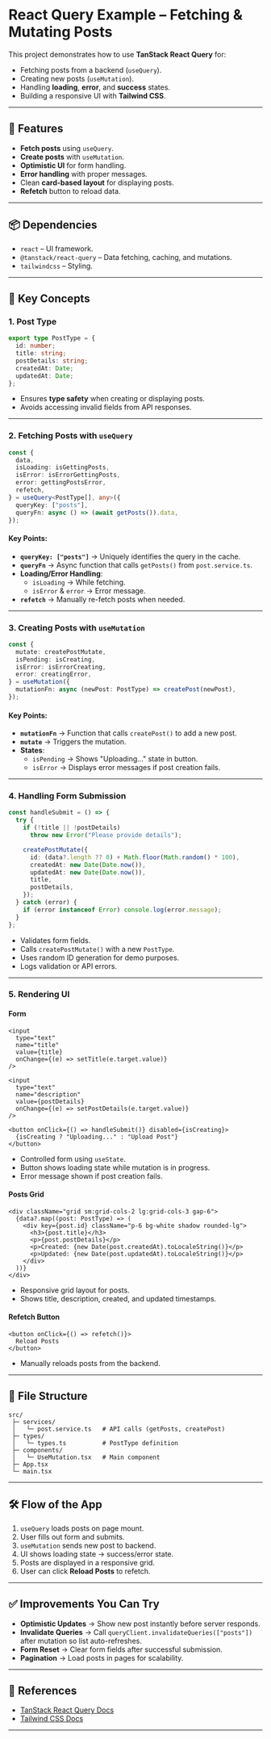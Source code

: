 # React Query Example – Fetching & Mutating Posts

This project demonstrates how to use **TanStack React Query** for:

- Fetching posts from a backend (`useQuery`).
- Creating new posts (`useMutation`).
- Handling **loading**, **error**, and **success** states.
- Building a responsive UI with **Tailwind CSS**.

---

## 🚀 Features
- **Fetch posts** using `useQuery`.
- **Create posts** with `useMutation`.
- **Optimistic UI** for form handling.
- **Error handling** with proper messages.
- Clean **card-based layout** for displaying posts.
- **Refetch** button to reload data.

---

## 📦 Dependencies
- `react` – UI framework.
- `@tanstack/react-query` – Data fetching, caching, and mutations.
- `tailwindcss` – Styling.

---

## 🔑 Key Concepts

### 1. Post Type
```ts
export type PostType = {
  id: number;
  title: string;
  postDetails: string;
  createdAt: Date;
  updatedAt: Date;
};
```
- Ensures **type safety** when creating or displaying posts.
- Avoids accessing invalid fields from API responses.

---

### 2. Fetching Posts with `useQuery`
```ts
const {
  data,
  isLoading: isGettingPosts,
  isError: isErrorGettingPosts,
  error: gettingPostsError,
  refetch,
} = useQuery<PostType[], any>({
  queryKey: ["posts"],
  queryFn: async () => (await getPosts()).data,
});
```

#### Key Points:
- **`queryKey: ["posts"]`** → Uniquely identifies the query in the cache.
- **`queryFn`** → Async function that calls `getPosts()` from `post.service.ts`.
- **Loading/Error Handling**:
  - `isLoading` → While fetching.
  - `isError` & `error` → Error message.
- **`refetch`** → Manually re-fetch posts when needed.

---

### 3. Creating Posts with `useMutation`
```ts
const {
  mutate: createPostMutate,
  isPending: isCreating,
  isError: isErrorCreating,
  error: creatingError,
} = useMutation({
  mutationFn: async (newPost: PostType) => createPost(newPost),
});
```

#### Key Points:
- **`mutationFn`** → Function that calls `createPost()` to add a new post.
- **`mutate`** → Triggers the mutation.
- **States**:
  - `isPending` → Shows "Uploading..." state in button.
  - `isError` → Displays error messages if post creation fails.

---

### 4. Handling Form Submission
```ts
const handleSubmit = () => {
  try {
    if (!title || !postDetails)
      throw new Error("Please provide details");

    createPostMutate({
      id: (data?.length ?? 0) + Math.floor(Math.random() * 100),
      createdAt: new Date(Date.now()),
      updatedAt: new Date(Date.now()),
      title,
      postDetails,
    });
  } catch (error) {
    if (error instanceof Error) console.log(error.message);
  }
};
```

- Validates form fields.
- Calls `createPostMutate()` with a new `PostType`.
- Uses random ID generation for demo purposes.
- Logs validation or API errors.

---

### 5. Rendering UI

#### Form
```tsx
<input
  type="text"
  name="title"
  value={title}
  onChange={(e) => setTitle(e.target.value)}
/>

<input
  type="text"
  name="description"
  value={postDetails}
  onChange={(e) => setPostDetails(e.target.value)}
/>

<button onClick={() => handleSubmit()} disabled={isCreating}>
  {isCreating ? "Uploading..." : "Upload Post"}
</button>
```
- Controlled form using `useState`.
- Button shows loading state while mutation is in progress.
- Error message shown if post creation fails.

#### Posts Grid
```tsx
<div className="grid sm:grid-cols-2 lg:grid-cols-3 gap-6">
  {data?.map((post: PostType) => (
    <div key={post.id} className="p-6 bg-white shadow rounded-lg">
      <h3>{post.title}</h3>
      <p>{post.postDetails}</p>
      <p>Created: {new Date(post.createdAt).toLocaleString()}</p>
      <p>Updated: {new Date(post.updatedAt).toLocaleString()}</p>
    </div>
  ))}
</div>
```
- Responsive grid layout for posts.
- Shows title, description, created, and updated timestamps.

#### Refetch Button
```tsx
<button onClick={() => refetch()}>
  Reload Posts
</button>
```
- Manually reloads posts from the backend.

---

## 📂 File Structure
```
src/
 ├─ services/
 │   └─ post.service.ts   # API calls (getPosts, createPost)
 ├─ types/
 │   └─ types.ts          # PostType definition
 ├─ components/
 │   └─ UseMutation.tsx   # Main component
 ├─ App.tsx
 └─ main.tsx
```

---

## 🛠️ Flow of the App
1. `useQuery` loads posts on page mount.
2. User fills out form and submits.
3. `useMutation` sends new post to backend.
4. UI shows loading state → success/error state.
5. Posts are displayed in a responsive grid.
6. User can click **Reload Posts** to refetch.

---

## ✅ Improvements You Can Try
- **Optimistic Updates** → Show new post instantly before server responds.
- **Invalidate Queries** → Call `queryClient.invalidateQueries(["posts"])` after mutation so list auto-refreshes.
- **Form Reset** → Clear form fields after successful submission.
- **Pagination** → Load posts in pages for scalability.

---

## 🔗 References
- [TanStack React Query Docs](https://tanstack.com/query/latest)
- [Tailwind CSS Docs](https://tailwindcss.com/)

---
